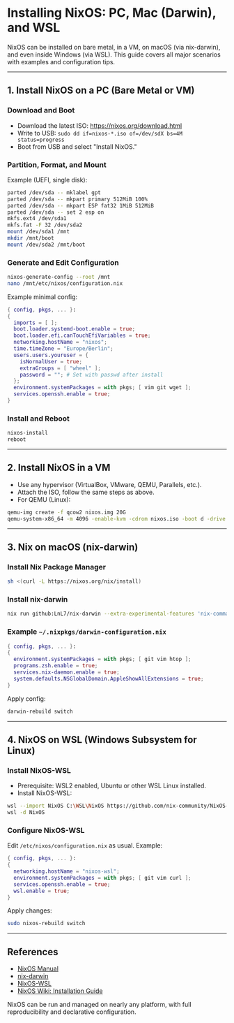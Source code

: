 # Installing NixOS: PC, Mac (Darwin), and WSL

NixOS can be installed on bare metal, in a VM, on macOS (via nix-darwin), and even inside Windows (via WSL). This guide covers all major scenarios with examples and configuration tips.

---

## 1. Install NixOS on a PC (Bare Metal or VM)

### Download and Boot
- Download the latest ISO: https://nixos.org/download.html
- Write to USB: `sudo dd if=nixos-*.iso of=/dev/sdX bs=4M status=progress`
- Boot from USB and select "Install NixOS."

### Partition, Format, and Mount
Example (UEFI, single disk):
```bash
parted /dev/sda -- mklabel gpt
parted /dev/sda -- mkpart primary 512MiB 100%
parted /dev/sda -- mkpart ESP fat32 1MiB 512MiB
parted /dev/sda -- set 2 esp on
mkfs.ext4 /dev/sda1
mkfs.fat -F 32 /dev/sda2
mount /dev/sda1 /mnt
mkdir /mnt/boot
mount /dev/sda2 /mnt/boot
```

### Generate and Edit Configuration
```bash
nixos-generate-config --root /mnt
nano /mnt/etc/nixos/configuration.nix
```
Example minimal config:
```nix
{ config, pkgs, ... }:
{
  imports = [ ];
  boot.loader.systemd-boot.enable = true;
  boot.loader.efi.canTouchEfiVariables = true;
  networking.hostName = "nixos";
  time.timeZone = "Europe/Berlin";
  users.users.youruser = {
    isNormalUser = true;
    extraGroups = [ "wheel" ];
    password = ""; # Set with passwd after install
  };
  environment.systemPackages = with pkgs; [ vim git wget ];
  services.openssh.enable = true;
}
```

### Install and Reboot
```bash
nixos-install
reboot
```

---

## 2. Install NixOS in a VM
- Use any hypervisor (VirtualBox, VMware, QEMU, Parallels, etc.).
- Attach the ISO, follow the same steps as above.
- For QEMU (Linux):
```bash
qemu-img create -f qcow2 nixos.img 20G
qemu-system-x86_64 -m 4096 -enable-kvm -cdrom nixos.iso -boot d -drive file=nixos.img,format=qcow2
```

---

## 3. Nix on macOS (nix-darwin)

### Install Nix Package Manager
```bash
sh <(curl -L https://nixos.org/nix/install)
```

### Install nix-darwin
```bash
nix run github:LnL7/nix-darwin --extra-experimental-features 'nix-command flakes'
```

### Example `~/.nixpkgs/darwin-configuration.nix`
```nix
{ config, pkgs, ... }:
{
  environment.systemPackages = with pkgs; [ git vim htop ];
  programs.zsh.enable = true;
  services.nix-daemon.enable = true;
  system.defaults.NSGlobalDomain.AppleShowAllExtensions = true;
}
```

Apply config:
```bash
darwin-rebuild switch
```

---

## 4. NixOS on WSL (Windows Subsystem for Linux)

### Install NixOS-WSL
- Prerequisite: WSL2 enabled, Ubuntu or other WSL Linux installed.
- Install NixOS-WSL:
```bash
wsl --import NixOS C:\WSL\NixOS https://github.com/nix-community/NixOS-WSL/releases/latest/download/rootfs.tar.gz
wsl -d NixOS
```

### Configure NixOS-WSL
Edit `/etc/nixos/configuration.nix` as usual. Example:
```nix
{ config, pkgs, ... }:
{
  networking.hostName = "nixos-wsl";
  environment.systemPackages = with pkgs; [ git vim curl ];
  services.openssh.enable = true;
  wsl.enable = true;
}
```
Apply changes:
```bash
sudo nixos-rebuild switch
```

---

## References
- [NixOS Manual](https://nixos.org/manual/nixos/stable/)
- [nix-darwin](https://github.com/LnL7/nix-darwin)
- [NixOS-WSL](https://github.com/nix-community/NixOS-WSL)
- [NixOS Wiki: Installation Guide](https://nixos.wiki/wiki/Installation_Guide)

NixOS can be run and managed on nearly any platform, with full reproducibility and declarative configuration.
